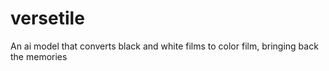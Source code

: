# versetile
An ai model that converts black and white films to color film, bringing back the memories
